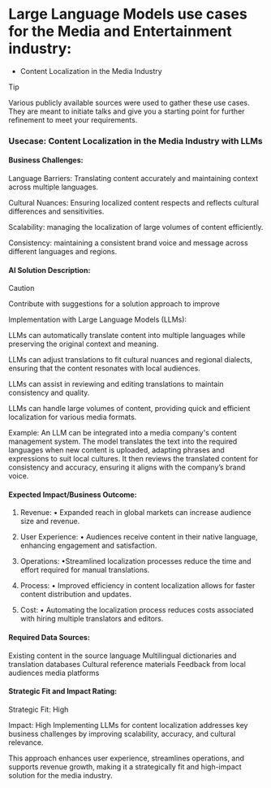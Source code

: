 # Large Language Models use cases for the Media and Entertainment industry:

- Content Localization in the Media Industry



> [!TIP]
> Various publicly available sources were used to gather these use cases. They are meant to initiate talks and give you a starting point for further refinement to meet your requirements.

### **Usecase: Content Localization in the Media Industry with LLMs**

#### Business Challenges:

Language Barriers: Translating content accurately and maintaining context across multiple languages.

Cultural Nuances: Ensuring localized content respects and reflects cultural differences and sensitivities.

Scalability: managing the localization of large volumes of content efficiently.

Consistency: maintaining a consistent brand voice and message across different languages and regions.

#### AI Solution Description:
> [!CAUTION]
> Contribute with suggestions for a solution approach to improve

Implementation with Large Language Models (LLMs):

LLMs can automatically translate content into multiple languages while preserving the original context and meaning.

LLMs can adjust translations to fit cultural nuances and regional dialects, ensuring that the content resonates with local audiences.

LLMs can assist in reviewing and editing translations to maintain consistency and quality.

LLMs can handle large volumes of content, providing quick and efficient localization for various media formats.

Example: 
An LLM can be integrated into a media company's content management system. The model translates the text into the required languages when new content is uploaded, adapting phrases and expressions to suit local cultures. It then reviews the translated content for consistency and accuracy, ensuring it aligns with the company’s brand voice.

#### Expected Impact/Business Outcome:

1. Revenue:
• Expanded reach in global markets can increase audience size and revenue.

2. User Experience:
• Audiences receive content in their native language, enhancing engagement and satisfaction.

3. Operations:
•Streamlined localization processes reduce the time and effort required for manual translations.

4. Process:
• Improved efficiency in content localization allows for faster content distribution and updates.

5. Cost:
• Automating the localization process reduces costs associated with hiring multiple translators and editors.


#### Required Data Sources:
Existing content in the source language
Multilingual dictionaries and translation databases
Cultural reference materials
Feedback from local audiences
media platforms

#### Strategic Fit and Impact Rating:

Strategic Fit: High

Impact: High
Implementing LLMs for content localization addresses key business challenges by improving scalability, accuracy, and cultural relevance. 

This approach enhances user experience, streamlines operations, and supports revenue growth, making it a strategically fit and high-impact solution for the media industry.
